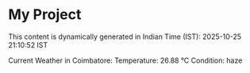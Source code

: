 # My Project

This content is dynamically generated in Indian Time (IST): 2025-10-25 21:10:52 IST


Current Weather in Coimbatore:
Temperature: 26.88 °C
Condition: haze
